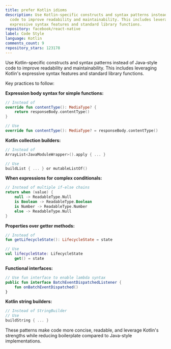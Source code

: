 ```yaml
---
title: prefer Kotlin idioms
description: Use Kotlin-specific constructs and syntax patterns instead of Java-style
  code to improve readability and maintainability. This includes leveraging Kotlin's
  expressive syntax features and standard library functions.
repository: facebook/react-native
label: Code Style
language: Kotlin
comments_count: 9
repository_stars: 123178
---
```


Use Kotlin-specific constructs and syntax patterns instead of Java-style code to improve readability and maintainability. This includes leveraging Kotlin's expressive syntax features and standard library functions.

Key practices to follow:

**Expression body syntax for simple functions:**
```kotlin
// Instead of
override fun contentType(): MediaType? {
    return responseBody.contentType()
}

// Use
override fun contentType(): MediaType? = responseBody.contentType()
```

**Kotlin collection builders:**
```kotlin
// Instead of
ArrayList<JavaModuleWrapper>().apply { ... }

// Use
buildList { ... } or mutableListOf()
```

**When expressions for complex conditionals:**
```kotlin
// Instead of multiple if-else chains
return when (value) {
    null -> ReadableType.Null
    is Boolean -> ReadableType.Boolean
    is Number -> ReadableType.Number
    else -> ReadableType.Null
}
```

**Properties over getter methods:**
```kotlin
// Instead of
fun getLifecycleState(): LifecycleState = state

// Use
val lifecycleState: LifecycleState
    get() = state
```

**Functional interfaces:**
```kotlin
// Use fun interface to enable lambda syntax
public fun interface BatchEventDispatchedListener {
    fun onBatchEventDispatched()
}
```

**Kotlin string builders:**
```kotlin
// Instead of StringBuilder
// Use
buildString { ... }
```

These patterns make code more concise, readable, and leverage Kotlin's strengths while reducing boilerplate compared to Java-style implementations.
